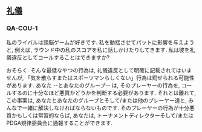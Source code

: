 ## [礼儀](812)

### QA-COU-1
私のライバルは頭脳ゲームが好きです.
私を動揺させてパットに影響を与えようと,
例えば,
ラウンド中の私のスコアを私に話しかけたりしてきます.
私は彼を礼儀違反としてコールすることはできますか?

おそらく.
そんな最低なやつの行為は,
礼儀違反として明確に記載されてはいませんが,
「気を散らすまたはスポーツマンらしくない」行為は罰せられる可能性があります.
あなた
--とあなたのグループ--
は,
そのプレーヤーの行為を,
コールするのに十分なほど悪質かどうかを判断する必要があります.
それとは離れて,
この事案は,
あなたとあなたのグループとそして/または他のプレーヤー達と,
みんなで一緒に解決しなければならないものです.
そのプレーヤーの行為が十分悪質かもしくは常習的ならば,
あなたは,
トーナメントディレクターそして/またはPDGA規律委員会に通報することができます.
